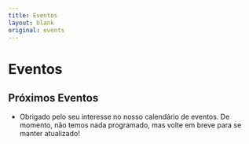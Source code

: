 ```yaml
---
title: Eventos
layout: blank
original: events
---
```


# Eventos

## Próximos Eventos

* Obrigado pelo seu interesse no nosso calendário de eventos. De momento, não temos nada programado, mas volte em breve para se manter atualizado!
